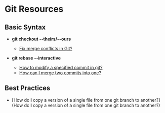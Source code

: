 # Git Resources

## Basic Syntax

- **git checkout --theirs/--ours**
    - [Fix merge conflicts in Git?](http://stackoverflow.com/a/3407920/3175815)

- **git rebase --interactive**
    - [How to modify a specified commit in git?](http://stackoverflow.com/questions/1186535/how-to-modify-a-specified-commit-in-git)
    - [How can I merge two commits into one?](http://stackoverflow.com/questions/2563632/how-can-i-merge-two-commits-into-one)

## Best Practices

- [How do I copy a version of a single file from one git branch to another?](How do I copy a version of a single file from one git branch to another?)
